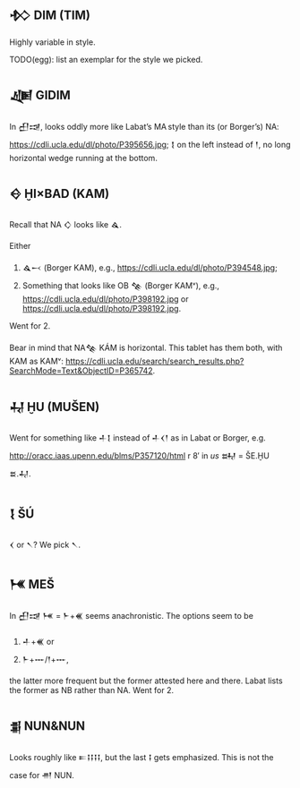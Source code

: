 
## 𒁴 DIM (TIM)

Highly variable in style.

TODO(egg): list an exemplar for the style we picked.

## 𒄇 GIDIM

In 𒌷𒀏, looks oddly more like Labat’s MA style than its (or Borger’s) NA: https://cdli.ucla.edu/dl/photo/P395656.jpg; 𒋙 on the left instead of 𒁹, no long horizontal wedge running at the bottom.

## 𒄰 ḪI×BAD (KAM)

Recall that NA 𒄭 looks like 𒎗.

Either
1. 𒎗𒁁 (Borger KAM), e.g., https://cdli.ucla.edu/dl/photo/P394548.jpg;
2. Something that looks like OB 𒆚 (Borger KAMᵛ), e.g., https://cdli.ucla.edu/dl/photo/P398192.jpg or https://cdli.ucla.edu/dl/photo/P398192.jpg.

Went for 2.

Bear in mind that NA𒆚 KÁM is horizontal. This tablet has them both, with KAM as KAMᵛ: https://cdli.ucla.edu/search/search_results.php?SearchMode=Text&ObjectID=P365742.

## 𒄷 ḪU (MUŠEN)

Went for something like 𒈦𒋙 instead of 𒈦𒌋𒁹 as in Labat or Borger, e.g. http://oracc.iaas.upenn.edu/blms/P357120/html r 8′ in *us* 𒊻 = ŠE.ḪU 𒊺.𒄷.

## 𒋙 ŠÚ

𒌋 or 𒀹? We pick 𒀹.

## 𒎌 MEŠ

In 𒌷𒀏 𒎌 = 𒈨+𒌍 seems anachronistic. 
The options seem to be 
1. 𒈦+𒌍 or
2. 𒈨+𒐁/𒁹+𒐁,

the latter more frequent but the former attested here and there. Labat lists the former as NB rather than NA. Went for 2.

## 𒉪 NUN&NUN

Looks roughly like 𒋰𒑖𒑖𒑖𒑖, but the last 𒑖 gets emphasized. This is not the case for 𒉣 NUN.

